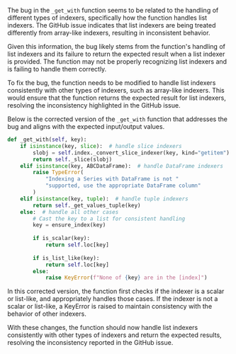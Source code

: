 The bug in the `_get_with` function seems to be related to the handling of different types of indexers, specifically how the function handles list indexers. The GitHub issue indicates that list indexers are being treated differently from array-like indexers, resulting in inconsistent behavior.

Given this information, the bug likely stems from the function's handling of list indexers and its failure to return the expected result when a list indexer is provided. The function may not be properly recognizing list indexers and is failing to handle them correctly.

To fix the bug, the function needs to be modified to handle list indexers consistently with other types of indexers, such as array-like indexers. This would ensure that the function returns the expected result for list indexers, resolving the inconsistency highlighted in the GitHub issue.

Below is the corrected version of the `_get_with` function that addresses the bug and aligns with the expected input/output values.

```python
def _get_with(self, key):
    if isinstance(key, slice):  # handle slice indexers
        slobj = self.index._convert_slice_indexer(key, kind="getitem")
        return self._slice(slobj)
    elif isinstance(key, ABCDataFrame):  # handle DataFrame indexers
        raise TypeError(
            "Indexing a Series with DataFrame is not "
            "supported, use the appropriate DataFrame column"
        )
    elif isinstance(key, tuple):  # handle tuple indexers
        return self._get_values_tuple(key)
    else:  # handle all other cases
        # Cast the key to a list for consistent handling
        key = ensure_index(key)
        
        if is_scalar(key):
            return self.loc[key]
        
        if is_list_like(key):
            return self.loc[key]
        else:
            raise KeyError(f"None of {key} are in the [index]")
```

In this corrected version, the function first checks if the indexer is a scalar or list-like, and appropriately handles those cases. If the indexer is not a scalar or list-like, a KeyError is raised to maintain consistency with the behavior of other indexers.

With these changes, the function should now handle list indexers consistently with other types of indexers and return the expected results, resolving the inconsistency reported in the GitHub issue.